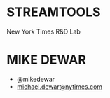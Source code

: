 



# STREAMTOOLS

  New York Times
  R&D Lab

# MIKE DEWAR
 - @mikedewar
 - michael.dewar@nytimes.com














